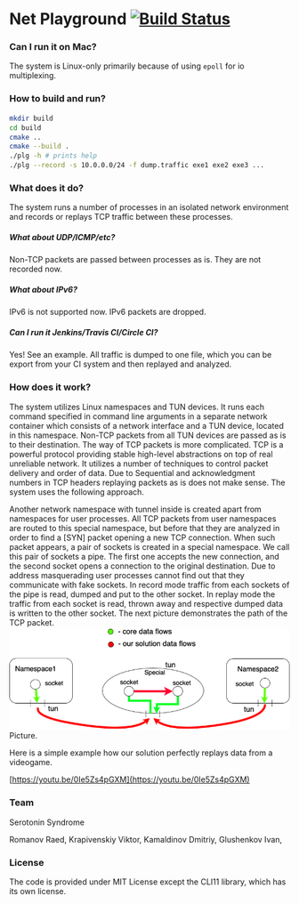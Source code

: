 Net Playground [![Build Status](https://travis-ci.org/raid-7/tun-example.svg?branch=master)](https://travis-ci.org/raid-7/tun-example)
===============

### Can I run it on Mac?

The system is Linux-only primarily because of using `epoll` for io multiplexing.

### How to build and run?

```sh
mkdir build
cd build
cmake ..
cmake --build .
./plg -h # prints help
./plg --record -s 10.0.0.0/24 -f dump.traffic exe1 exe2 exe3 ...
```


### What does it do?

The system runs a number of processes in an isolated network environment and records or replays TCP traffic between these processes.

##### What about UDP/ICMP/etc?

Non-TCP packets are passed between processes as is. They are not recorded now.

##### What about IPv6?

IPv6 is not supported now. IPv6 packets are dropped.

##### Can I run it Jenkins/Travis CI/Circle CI?

Yes! See an example. All traffic is dumped to one file, which you can be export from your CI system and then replayed and analyzed.

### How does it work?

The system utilizes Linux namespaces and TUN devices. It runs each command specified in command line arguments in a separate network container which consists of a network interface and a TUN device, located in this namespace. Non-TCP packets from all TUN devices are passed as is to their destination. The way of TCP packets is more complicated.
TCP is a powerful protocol providing stable high-level abstractions on top of real unreliable network. It utilizes a number of techniques to control packet delivery and order of data. Due to Sequential and acknowledgment numbers in TCP headers replaying packets as is does not make sense. The system uses the following approach.

Another network namespace with tunnel inside is created apart from namespaces for user processes. All TCP packets from user namespaces are routed to this special namespace, but before that they are analyzed in order to find a [SYN] packet opening a new TCP connection. When such packet appears, a pair of sockets  is created in a special namespace. We call this pair of sockets a pipe. The first one accepts the new connection, and the second socket opens a connection to the original destination. Due to address masquerading user processes cannot find out that they communicate with fake sockets.
In record mode traffic from each sockets of the pipe is read, dumped and put to the other socket. In replay mode the traffic from each socket is read, thrown away and respective dumped data is written to the other socket.
The next picture demonstrates the path of the TCP packet.
![TCP packets](img/SmallDiagram.png)
Picture.

Here is a simple example how our solution perfectly replays data from a videogame.

[https://youtu.be/0Ie5Zs4pGXM](https://youtu.be/0Ie5Zs4pGXM)

### Team
Serotonin Syndrome

Romanov Raed, Krapivenskiy Viktor, Kamaldinov Dmitriy, Glushenkov Ivan, 

### License

The code is provided under MIT License except the CLI11 library, which has its own license.
